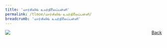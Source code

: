 ```yaml
---
title: 'மார்சிலிங் உயர்நிலைப்பள்ளி'
permalink: /tlmoe/மார்சிலிங்-உயர்நிலைப்பள்ளி/
breadcrumb: 'மார்சிலிங் உயர்நிலைப்பள்ளி'
---
```

<a href="/gallery/தமிழ்மொழிக்-காட்சிக்கூடம்-tamil-exhibitions-d/schools/" style="float:right;">Back</a>
 <img src="/images/MARSILINGSEC-TL.jpg"> <br/>


<div class="btntop"><a href="#top" style="text-decoration:none;"><span style="color:white"><b>Top</b></span></a></div>
